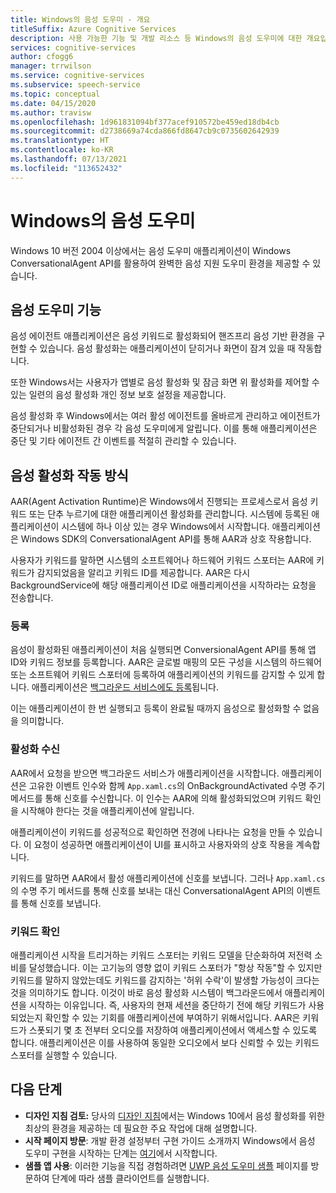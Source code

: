 ```yaml
---
title: Windows의 음성 도우미 - 개요
titleSuffix: Azure Cognitive Services
description: 사용 가능한 기능 및 개발 리소스 등 Windows의 음성 도우미에 대한 개요입니다.
services: cognitive-services
author: cfogg6
manager: trrwilson
ms.service: cognitive-services
ms.subservice: speech-service
ms.topic: conceptual
ms.date: 04/15/2020
ms.author: travisw
ms.openlocfilehash: 1d961831094bf377acef910572be459ed18db4cb
ms.sourcegitcommit: d2738669a74cda866fd8647cb9c0735602642939
ms.translationtype: HT
ms.contentlocale: ko-KR
ms.lasthandoff: 07/13/2021
ms.locfileid: "113652432"
---
```

# <a name="voice-assistants-on-windows"></a>Windows의 음성 도우미

Windows 10 버전 2004 이상에서는 음성 도우미 애플리케이션이 Windows ConversationalAgent API를 활용하여 완벽한 음성 지원 도우미 환경을 제공할 수 있습니다.

## <a name="voice-assistant-features"></a>음성 도우미 기능

음성 에이전트 애플리케이션은 음성 키워드로 활성화되어 핸즈프리 음성 기반 환경을 구현할 수 있습니다. 음성 활성화는 애플리케이션이 닫히거나 화면이 잠겨 있을 때 작동합니다.

또한 Windows서는 사용자가 앱별로 음성 활성화 및 잠금 화면 위 활성화를 제어할 수 있는 일련의 음성 활성화 개인 정보 보호 설정을 제공합니다.

음성 활성화 후 Windows에서는 여러 활성 에이전트를 올바르게 관리하고 에이전트가 중단되거나 비활성화된 경우 각 음성 도우미에게 알립니다. 이를 통해 애플리케이션은 중단 및 기타 에이전트 간 이벤트를 적절히 관리할 수 있습니다.

## <a name="how-does-voice-activation-work"></a>음성 활성화 작동 방식

AAR(Agent Activation Runtime)은 Windows에서 진행되는 프로세스로서 음성 키워드 또는 단추 누르기에 대한 애플리케이션 활성화를 관리합니다. 시스템에 등록된 애플리케이션이 시스템에 하나 이상 있는 경우 Windows에서 시작합니다. 애플리케이션은 Windows SDK의 ConversationalAgent API를 통해 AAR과 상호 작용합니다.

사용자가 키워드를 말하면 시스템의 소프트웨어나 하드웨어 키워드 스포터는 AAR에 키워드가 감지되었음을 알리고 키워드 ID를 제공합니다. AAR은 다시 BackgroundService에 해당 애플리케이션 ID로 애플리케이션을 시작하라는 요청을 전송합니다.

### <a name="registration"></a>등록

음성이 활성화된 애플리케이션이 처음 실행되면 ConversionalAgent API를 통해 앱 ID와 키워드 정보를 등록합니다. AAR은 글로벌 매핑의 모든 구성을 시스템의 하드웨어 또는 소프트웨어 키워드 스포터에 등록하여 애플리케이션의 키워드를 감지할 수 있게 합니다. 애플리케이션은 [백그라운드 서비스에도 등록](/windows/uwp/launch-resume/register-a-background-task)됩니다.

이는 애플리케이션이 한 번 실행되고 등록이 완료될 때까지 음성으로 활성화할 수 없음을 의미합니다.

### <a name="receiving-an-activation"></a>활성화 수신

AAR에서 요청을 받으면 백그라운드 서비스가 애플리케이션을 시작합니다. 애플리케이션은 고유한 이벤트 인수와 함께 `App.xaml.cs`의 OnBackgroundActivated 수명 주기 메서드를 통해 신호를 수신합니다. 이 인수는 AAR에 의해 활성화되었으며 키워드 확인을 시작해야 한다는 것을 애플리케이션에 알립니다.

애플리케이션이 키워드를 성공적으로 확인하면 전경에 나타나는 요청을 만들 수 있습니다. 이 요청이 성공하면 애플리케이션이 UI를 표시하고 사용자와의 상호 작용을 계속합니다.

키워드를 말하면 AAR에서 활성 애플리케이션에 신호를 보냅니다. 그러나 `App.xaml.cs`의 수명 주기 메서드를 통해 신호를 보내는 대신 ConversationalAgent API의 이벤트를 통해 신호를 보냅니다.

### <a name="keyword-verification"></a>키워드 확인

애플리케이션 시작을 트리거하는 키워드 스포터는 키워드 모델을 단순화하여 저전력 소비를 달성했습니다. 이는 고기능의 영향 없이 키워드 스포터가 "항상 작동"할 수 있지만 키워드를 말하지 않았는데도 키워드를 감지하는 '허위 수락'이 발생할 가능성이 크다는 것을 의미하기도 합니다. 이것이 바로 음성 활성화 시스템이 백그라운드에서 애플리케이션을 시작하는 이유입니다. 즉, 사용자의 현재 세션을 중단하기 전에 해당 키워드가 사용되었는지 확인할 수 있는 기회를 애플리케이션에 부여하기 위해서입니다. AAR은 키워드가 스폿되기 몇 초 전부터 오디오를 저장하여 애플리케이션에서 액세스할 수 있도록 합니다. 애플리케이션은 이를 사용하여 동일한 오디오에서 보다 신뢰할 수 있는 키워드 스포터를 실행할 수 있습니다.

## <a name="next-steps"></a>다음 단계

- **디자인 지침 검토:** 당사의 [디자인 지침](windows-voice-assistants-best-practices.md)에서는 Windows 10에서 음성 활성화를 위한 최상의 환경을 제공하는 데 필요한 주요 작업에 대해 설명합니다.
- **시작 페이지 방문**: 개발 환경 설정부터 구현 가이드 소개까지 Windows에서 음성 도우미 구현을 시작하는 단계는 [여기](how-to-windows-voice-assistants-get-started.md)에서 시작합니다.
- **샘플 앱 사용**: 이러한 기능을 직접 경험하려면 [UWP 음성 도우미 샘플](windows-voice-assistants-faq.yml#the-uwp-voice-assistant-sample) 페이지를 방문하여 단계에 따라 샘플 클라이언트를 실행합니다.